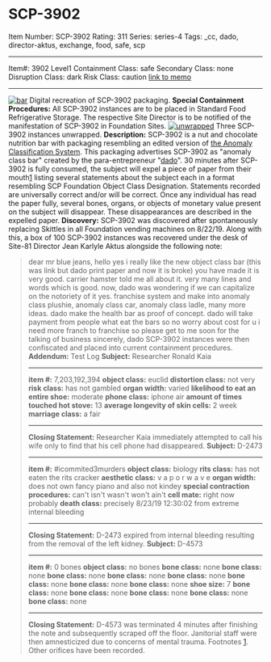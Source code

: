 # SCP-3902
Item Number: SCP-3902
Rating: 311
Series: series-4
Tags: _cc, dado, director-aktus, exchange, food, safe, scp

---

Item#: 3902
Level1
Containment Class:
safe
Secondary Class:
none
Disruption Class:
dark
Risk Class:
caution
[link to memo](/classification-committee-memo)  

* * *
[![bar](https://scp-wiki.wdfiles.com/local--resized-images/scp-3902/bar/medium.jpg)](https://scp-wiki.wdfiles.com/local--files/scp-3902/bar)
Digital recreation of SCP-3902 packaging.
**Special Containment Procedures:** All SCP-3902 instances are to be placed in Standard Food Refrigerative Storage. The respective Site Director is to be notified of the manifestation of SCP-3902 in Foundation Sites.
[![unwrapped](https://scp-wiki.wdfiles.com/local--resized-images/scp-3902/unwrapped/medium.jpg)](https://scp-wiki.wdfiles.com/local--files/scp-3902/unwrapped)
Three SCP-3902 instances unwrapped.
**Description:** SCP-3902 is a nut and chocolate nutrition bar with packaging resembling an edited version of [the Anomaly Classification System](http://scp-wiki.wikidot.com/classification-committee-memo). This packaging advertises SCP-3902 as "anomaly class bar" created by the para-entrepreneur "[dado](http://scp-wiki.wikidot.com/dado-hub)". 30 minutes after SCP-3902 is fully consumed, the subject will expel a piece of paper from their mouth[1](javascript:;) listing several statements about the subject each in a format resembling SCP Foundation Object Class Designation.
Statements recorded are universally correct and/or will be correct. Once any individual has read the paper fully, several bones, organs, or objects of monetary value present on the subject will disappear. These disappearances are described in the expelled paper.
**Discovery:** SCP-3902 was discovered after spontaneously replacing Skittles in all Foundation vending machines on 8/22/19. Along with this, a box of 100 SCP-3902 instances was recovered under the desk of Site-81 Director Jean Karlyle Aktus alongside the following note:
> dear mr blue jeans,
> hello yes i really like the new object class bar (this was link but dado print paper and now it is broke) you have made it is very good. carrier hamster told me all about it. very many lines and words which is good.
> now, dado was wondering if we can capitalize on the notoriety of it yes. franchise system and make into anomaly class plushie, anomaly class car, anomaly class ladle, many more ideas. dado make the health bar as proof of concept. dado will take payment from people what eat the bars so no worry about cost for u
> i need more franch to franchise so please get to me soon for the talking of business
> sincerely,
> dado
SCP-3902 instances were then confiscated and placed into current containment procedures.
**Addendum:** Test Log
> **Subject:** Researcher Ronald Kaia
> * * *
> **item #:** 7,203,192,394
> **object class:** euclid
> **distortion class:** not very
> **risk class:** has not gambled
> **organ width:** varied
> **likelihood to eat an entire shoe:** moderate
> **phone class:** iphone air
> **amount of times touched hot stove:** 13
> **average longevity of skin cells:** 2 week
> **marriage class:** a fair
> * * *
> **Closing Statement:** Researcher Kaia immediately attempted to call his wife only to find that his cell phone had disappeared.
> **Subject:** D-2473
> * * *
> **item #:** #icommited3murders
> **object class:** biology
> **rits class:** has not eaten the rits cracker
> **aesthetic class:** v a p o r w a v e
> **organ width:** does not own fancy piano and also not kindey
> **special contraction procedures:** can't isn't wasn't won't ain't
> **cell mate:** right now probably
> **death class:** precisely 8/23/19 12:30:02 from extreme internal bleeding
> * * *
> **Closing Statement:** D-2473 expired from internal bleeding resulting from the removal of the left kidney.
> **Subject:** D-4573
> * * *
> **item #:** 0 bones
> **object class:** no bones
> **bone class:** none
> **bone class:** none
> **bone class:** none
> **bone class:** none
> **bone class:** none
> **bone class:** none
> **bone class:** none
> **bone class:** none
> **shoe size:** 7
> **bone class:** none
> **bone class:** none
> **bone class:** none
> **bone class:** none
> **bone class:** none
> * * *
> **Closing Statement:** D-4573 was terminated 4 minutes after finishing the note and subsequently scraped off the floor. Janitorial staff were then amnesticized due to concerns of mental trauma.
Footnotes
[1](javascript:;). Other orifices have been recorded.